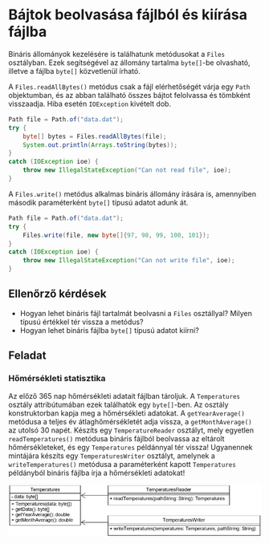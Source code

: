 # Bájtok beolvasása fájlból és kiírása fájlba

Bináris állományok kezelésére is találhatunk metódusokat a `Files` osztályban. 
Ezek segítségével az állomány tartalma `byte[]`-be olvasható, illetve a fájlba `byte[]` 
közvetlenül írható.

A `Files.readAllBytes()` metódus csak a fájl elérhetőségét várja egy `Path` objektumban, és az 
abban található összes bájtot felolvassa és tömbként visszaadja. Hiba esetén 
`IOException` kivételt dob.

```java
Path file = Path.of("data.dat");
try {
    byte[] bytes = Files.readAllBytes(file);
    System.out.println(Arrays.toString(bytes));
}
catch (IOException ioe) {
    throw new IllegalStateException("Can not read file", ioe);
}
```

A `Files.write()` metódus alkalmas bináris állomány írására is, amennyiben 
második paraméterként `byte[]` típusú adatot adunk át.

```java
Path file = Path.of("data.dat");
try {
    Files.write(file, new byte[]{97, 98, 99, 100, 101});
}
catch (IOException ioe) {
    throw new IllegalStateException("Can not write file", ioe);
}
```

## Ellenőrző kérdések

* Hogyan lehet bináris fájl tartalmát beolvasni a `Files` osztállyal? Milyen 
típusú értékkel tér vissza a metódus?
* Hogyan lehet bináris fájlba `byte[]` típusú adatot kiírni?

## Feladat

### Hőmérsékleti statisztika

Az előző 365 nap hőmérsékleti adatait fájlban tároljuk. A `Temperatures` osztály 
attribútumában ezek találhatók egy `byte[]`-ben. Az osztály konstruktorban kapja meg 
a hőmérsékleti adatokat. A `getYearAverage()` metódusa a teljes év átlaghőmérsékletét 
adja vissza, a `getMonthAverage()` az utolsó 30 napét. Készíts egy `TemperatureReader` osztályt, 
mely egyetlen `readTemperatures()` metódusa bináris fájlból beolvassa az eltárolt 
hőmérsékleteket, és egy `Temperatures` példánnyal tér vissza! Ugyanennek mintájára készíts egy 
`TemperaturesWriter` osztályt, amelynek a `writeTemperatures()` metódusa a paraméterként kapott 
`Temperatures` példányból bináris fájlba írja a hőmérsékleti adatokat!

![UML osztály diagram](images/temperatures_class.png)

